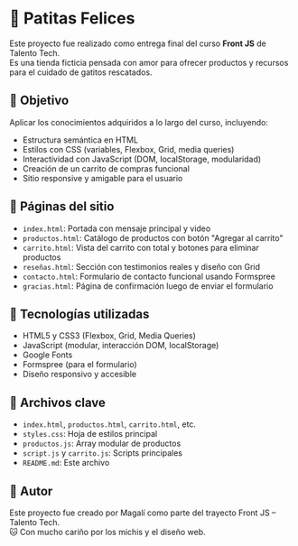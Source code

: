 # 🐾 Patitas Felices

Este proyecto fue realizado como entrega final del curso **Front JS** de Talento Tech.  
Es una tienda ficticia pensada con amor para ofrecer productos y recursos para el cuidado de gatitos rescatados.

## 📌 Objetivo

Aplicar los conocimientos adquiridos a lo largo del curso, incluyendo:
- Estructura semántica en HTML
- Estilos con CSS (variables, Flexbox, Grid, media queries)
- Interactividad con JavaScript (DOM, localStorage, modularidad)
- Creación de un carrito de compras funcional
- Sitio responsive y amigable para el usuario

## 📄 Páginas del sitio

- `index.html`: Portada con mensaje principal y video
- `productos.html`: Catálogo de productos con botón "Agregar al carrito"
- `carrito.html`: Vista del carrito con total y botones para eliminar productos
- `reseñas.html`: Sección con testimonios reales y diseño con Grid
- `contacto.html`: Formulario de contacto funcional usando Formspree
- `gracias.html`: Página de confirmación luego de enviar el formulario

## 🧠 Tecnologías utilizadas

- HTML5 y CSS3 (Flexbox, Grid, Media Queries)
- JavaScript (modular, interacción DOM, localStorage)
- Google Fonts
- Formspree (para el formulario)
- Diseño responsivo y accesible

## 📁 Archivos clave

- `index.html`, `productos.html`, `carrito.html`, etc.
- `styles.css`: Hoja de estilos principal
- `productos.js`: Array modular de productos
- `script.js` y `carrito.js`: Scripts principales
- `README.md`: Este archivo

## 🚀 Autor

Este proyecto fue creado por Magalí como parte del trayecto Front JS – Talento Tech.  
🐱 Con mucho cariño por los michis y el diseño web.


